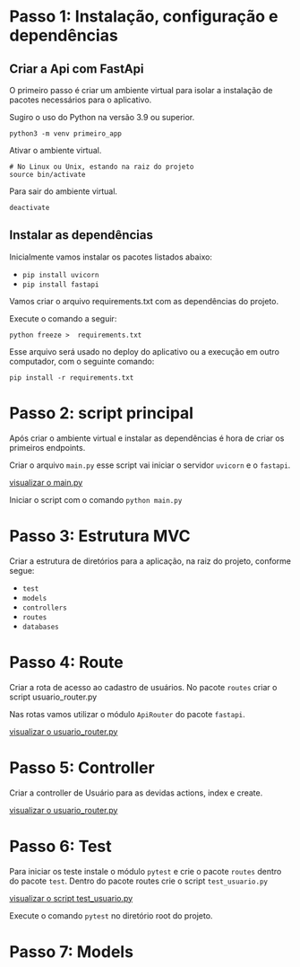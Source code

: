 # Passo 1: Instalação, configuração e dependências
## Criar a Api com FastApi
O primeiro passo é criar um ambiente virtual para isolar a instalação de pacotes necessários para o aplicativo.

Sugiro o uso do Python na versão 3.9 ou superior.

```shell
python3 -m venv primeiro_app
```

Ativar o ambiente virtual.
```shell
# No Linux ou Unix, estando na raiz do projeto
source bin/activate
```

Para sair do ambiente virtual.
```shell
deactivate
```

## Instalar as dependências
Inicialmente vamos instalar os pacotes listados abaixo:
- `pip install uvicorn`
- `pip install fastapi`

Vamos criar o arquivo requirements.txt com as dependências do projeto.

Execute o comando a seguir:
```shell
python freeze >  requirements.txt
```

Esse arquivo será usado no deploy do aplicativo ou a execução em outro computador, com o seguinte comando:

```shell
pip install -r requirements.txt
```

# Passo 2: script principal
Após criar o ambiente virtual e instalar as dependências é hora de criar os primeiros endpoints.

Criar o arquivo `main.py` esse script vai iniciar o servidor `uvicorn`  e o `fastapi`.

[visualizar o main.py](https://github.com/rybeiro-dev/first-python-api/blob/main/main.py)

Iniciar o script com o comando `python main.py`

# Passo 3: Estrutura MVC
Criar a estrutura de diretórios para a aplicação, na raiz do projeto, conforme segue:
- `test`
- `models`
- `controllers`
- `routes`
- `databases`

# Passo 4: Route
Criar a rota de acesso ao cadastro de usuários. No pacote `routes` criar o script usuario_router.py

Nas rotas vamos utilizar o módulo `ApiRouter` do pacote `fastapi`. 

[visualizar o usuario_router.py](https://github.com/rybeiro-dev/first-python-api/blob/main/routes/usuario_router.py)

# Passo 5: Controller
Criar a controller de Usuário para as devidas actions, index e create.

[visualizar o usuario_router.py](https://github.com/rybeiro-dev/first-python-api/blob/main/controllers/usuario_controller.py)

# Passo 6: Test
Para iniciar os teste instale o módulo `pytest` e crie o pacote `routes` dentro do pacote `test`. Dentro do pacote
routes crie o script `test_usuario.py`

[visualizar o script test_usuario.py]()

Execute o comando `pytest` no diretório root do projeto.

# Passo 7: Models
